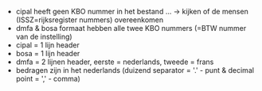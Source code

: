 - cipal heeft geen KBO nummer in het bestand ... -> kijken of de mensen (ISSZ=rijksregister nummers) overeenkomen
- dmfa & bosa formaat hebben alle twee KBO nummers (=BTW nummer van de instelling)
- cipal = 1 lijn header
- bosa = 1 lijn header
- dmfa = 2 lijnen header, eerste = nederlands, tweede = frans
- bedragen zijn in het nederlands (duizend separator = '.' - punt & decimal point = ',' - comma)
